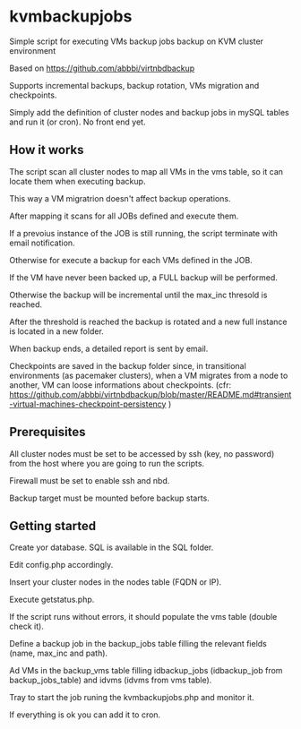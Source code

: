 # kvmbackupjobs
Simple script for executing VMs backup jobs backup on KVM cluster environment

Based on https://github.com/abbbi/virtnbdbackup

Supports incremental backups, backup rotation, VMs migration and checkpoints.

Simply add the definition of cluster nodes and backup jobs in mySQL tables and run it (or cron).
No front end yet.

## How it works
The script scan all cluster nodes to map all VMs in the vms table, so it can locate them when executing backup.

This way a VM migratrion doesn't affect backup operations.

After mapping it scans for all JOBs defined and execute them.

If a prevoius instance of the JOB is still running, the script terminate with email notification.

Otherwise for execute a backup for each VMs defined in the JOB.

If the VM have never been backed up, a FULL backup will be performed.

Otherwise the backup will be incremental until the max_inc thresold is reached.

After the threshold is reached the backup is rotated and a new full instance is located in a new folder.

When backup ends, a detailed report is sent by email.

Checkpoints are saved in the backup folder since, in transitional environments (as pacemaker clusters), when a VM migrates from a node to another, VM can loose informations about checkpoints.
(cfr: https://github.com/abbbi/virtnbdbackup/blob/master/README.md#transient-virtual-machines-checkpoint-persistency )

## Prerequisites
All cluster nodes must be set to be accessed by ssh (key, no password) from the host where you are going to run the scripts.

Firewall must be set to enable ssh and nbd.

Backup target must be mounted before backup starts.


## Getting started
Create yor database. SQL is available in the SQL folder.

Edit config.php accordingly.

Insert your cluster nodes in the nodes table (FQDN or IP).

Execute getstatus.php.

If the script runs without errors, it should populate the vms table (double check it).

Define a backup job in the backup_jobs table filling the relevant fields (name, max_inc and path).

Ad VMs in the backup_vms table filling idbackup_jobs (idbackup_job from backup_jobs_table) and idvms (idvms from vms table).

Tray to start the job runing the kvmbackupjobs.php and monitor it.

If everything is ok you can add it to cron.








